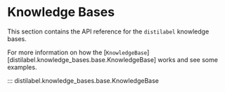 # Knowledge Bases

This section contains the API reference for the `distilabel` knowledge bases.

For more information on how the [`KnowledgeBase`][distilabel.knowledge_bases.base.KnowledgeBase] works and see some examples.

::: distilabel.knowledge_bases.base.KnowledgeBase

